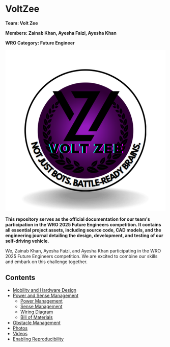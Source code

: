 # VoltZee
**Team: Volt Zee**

**Members: Zainab Khan, Ayesha Faizi, Ayesha Khan**

**WRO Category: Future Engineer**

![Team](https://github.com/Volt-Zee/WRO-Future-Engineer_volt-Zee/blob/161bb2c5da709b7069953d63d7ee7fcb2987d93b/volt%20zee%20logo.PNG)

**This repository serves as the official documentation for our team's participation in the WRO 2025 Future Engineers competition. It contains all essential project assets, including source code, CAD models, and the engineering journal detailing the design, development, and testing of our self-driving vehicle.** 

We, Zainab Khan, Ayesha Faizi, and Ayesha Khan participating in the WRO 2025 Future Engineers competition. We are excited to combine our skills and embark on this challenge together.
## Contents
* [Mobility and Hardware Design](#mobility-and-hardware-design)
* [Power and Sense Management](#power-and-sense-management)
    * [Power Management](#power-management)
    * [Sense Management](#sense-management)
    * [Wiring Diagram](#wiring-diagram)
    * [Bill of Materials](#bill-of-materials)
* [Obstacle Management](#obstacle-management)
* [Photos](#photos)
* [Videos](#videos)
* [Enabling Reproducibility](#enabling-reproducibility)
